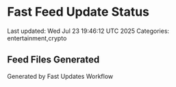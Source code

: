 # Fast Feed Update Status
Last updated: Wed Jul 23 19:46:12 UTC 2025
Categories: entertainment,crypto

## Feed Files Generated

Generated by Fast Updates Workflow

